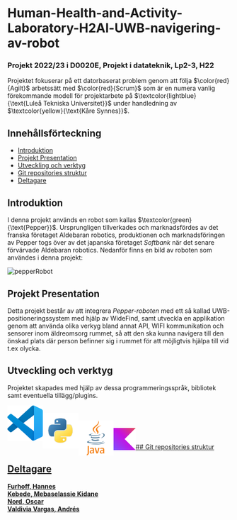 # Human-Health-and-Activity-Laboratory-H2Al-UWB-navigering-av-robot

### Projekt 2022/23 i D0020E, Projekt i datateknik, Lp2-3, H22

Projektet fokuserar på ett datorbaserat problem genom att följa $\color{red}{Agilt}$ arbetssätt med $\color{red}{Scrum}$ som är en numera vanlig förekommande modell för projektarbete på $\textcolor{lightblue}{\text{Luleå Tekniska Universitet}}$ under handledning av $\textcolor{yellow}{\text{Kåre Synnes}}$.

## Innehållsförteckning

* [Introduktion](#introduktion)
* [Projekt Presentation](#projektpresentation)
* [Utveckling och verktyg](#utvecklingochverktyg)
* [Git repositories struktur](#gitrepositoriesstruktur)
* [Deltagare](#deltagare)

## Introduktion

I denna projekt används en robot som kallas $\textcolor{green}{\text{Pepper}}$. Ursprungligen tillverkades och marknadsfördes av det franska företaget Aldebaran robotics, produktionen och marknadsföringen av Pepper togs över av det japanska företaget *Softbank* när det senare förvärvade Aldebaran robotics. Nedanför finns en bild av roboten som användes i denna projekt:

![pepperRobot](https://user-images.githubusercontent.com/76616663/204897743-6c06c4a4-7139-4081-8456-d8f60ffa7a7e.png)

## Projekt Presentation

Detta projekt består av att integrera *Pepper-roboten* med ett så kallad UWB-positioneringssystem med hjälp av WideFind, samt utveckla en applikation genom att använda olika verkyg bland annat API, WIFI kommunikation och sensorer inom äldreomsorg rummet, så att den ska kunna navigera till den önskad plats där person befinner sig i rummet för att möjligtvis hjälpa till vid t.ex olycka. 

## Utveckling och verktyg

Projektet skapades med hjälp av dessa programmeringsspråk, bibliotek samt eventuella tillägg/plugins.


<a href="https://code.visualstudio.com/">
<img align="left" alt="Visual Studio Code"  width="80px" height="80px" src="https://raw.githubusercontent.com/github/explore/80688e429a7d4ef2fca1e82350fe8e3517d3494d/topics/visual-studio-code/visual-studio-code.png"/>
 
<br />
<a href="https://www.python.org/">
<img align="left" alt="Python" width="80px" height="80px" src="https://raw.githubusercontent.com/github/explore/80688e429a7d4ef2fca1e82350fe8e3517d3494d/topics/python/python.png"/>
 
<br />
<a href="https://www.java.com/sv/download/">
<img align="left" alt="Java" width="80px" height="80px" src="https://raw.githubusercontent.com/github/explore/5b3600551e122a3277c2c5368af2ad5725ffa9a1/topics/java/java.png"/> 
 
 <br />
<a href="https://kotlinlang.org/"> 
<img align="left" alt="Kotlin" width="50px" height="50px" src="https://raw.githubusercontent.com/github/explore/4479d2a2c854198cb00160f8593519c14dc3b905/topics/kotlin/kotlin.png"/>


<br /> 
 
<br />
## Git repositories struktur
 
 
 
## Deltagare 

**Furhoff, Hannes** <br>
**Kebede, Mebaselassie Kidane** <br>
**Nord, Oscar** <br>
**Valdivia Vargas, Andrés** <br>

